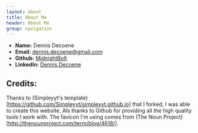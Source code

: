 ```yaml
---
layout: about
title: About Me
header: About Me
group: navigation
---
```

 * **Name:** Dennis Decoene
 * **Email:** [dennis.decoene@gmail.com](mailto:dennis.decoene@gmail.com)
 * **Github:** [MidnightBolt](https://github.com/MidnightBolt)
 * **LinkedIn:** [Dennis Decoene](http://be.linkedin.com/in/dennisdecoene/)


Credits:
--------

Thanks to (Simpleyyt's template)[https://github.com/Simpleyyt/simpleyyt.github.io] that I forked, I was able to create this website. Als thanks to Github for providing all the high quality tools I work with. The favicon I'm using comes from (The Noun Project)[http://thenounproject.com/term/blog/4618/].
